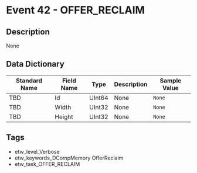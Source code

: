 # Event 42 - OFFER_RECLAIM

## Description
None

## Data Dictionary
|Standard Name|Field Name|Type|Description|Sample Value|
|---|---|---|---|---|
|TBD|Id|UInt64|None|`None`|
|TBD|Width|UInt32|None|`None`|
|TBD|Height|UInt32|None|`None`|

## Tags
* etw_level_Verbose
* etw_keywords_DCompMemory OfferReclaim
* etw_task_OFFER_RECLAIM
